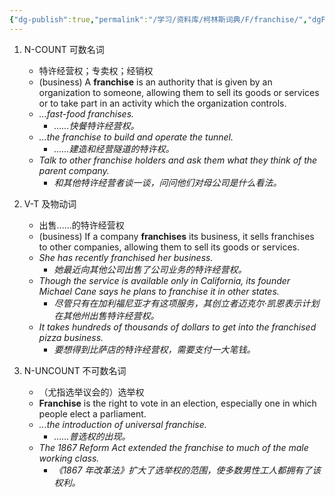 ```yaml
---
{"dg-publish":true,"permalink":"/学习/资料库/柯林斯词典/F/franchise/","dgPassFrontmatter":true}
---
```


1. N-COUNT 可数名词
	- 特许经营权；专卖权；经销权
	- (business) A **franchise** is an authority that is given by an organization to someone, allowing them to sell its goods or services or to take part in an activity which the organization controls.
	- *...fast-food franchises.*
		- *……快餐特许经营权。*
	- *...the franchise to build and operate the tunnel.*
		- *……建造和经营隧道的特许权。*
	- *Talk to other franchise holders and ask them what they think of the parent company.*
		- *和其他特许经营者谈一谈，问问他们对母公司是什么看法。*

2. V-T 及物动词
	- 出售……的特许经营权
	- (business) If a company **franchises** its business, it sells franchises to other companies, allowing them to sell its goods or services.
	- *She has recently franchised her business.*
		- *她最近向其他公司出售了公司业务的特许经营权。*
	- *Though the service is available only in California, its founder Michael Cane says he plans to franchise it in other states.*
		- *尽管只有在加利福尼亚才有这项服务，其创立者迈克尔·凯恩表示计划在其他州出售特许经营权。*
	- *It takes hundreds of thousands of dollars to get into the franchised pizza business.*
		- *要想得到比萨店的特许经营权，需要支付一大笔钱。*

3. N-UNCOUNT 不可数名词
	- （尤指选举议会的）选举权
	- **Franchise** is the right to vote in an election, especially one in which people elect a parliament.
	- *...the introduction of universal franchise.*
		- *……普选权的出现。*
	- *The 1867 Reform Act extended the franchise to much of the male working class.*
		- *《1867 年改革法》扩大了选举权的范围，使多数男性工人都拥有了该权利。*